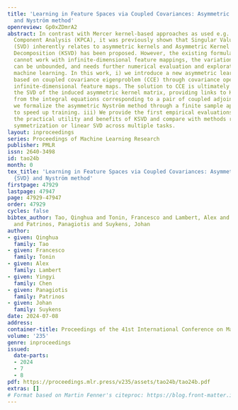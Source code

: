 ```yaml
---
title: 'Learning in Feature Spaces via Coupled Covariances: Asymmetric Kernel SVD
  and Nyström method'
openreview: Gp0xZDmrA2
abstract: In contrast with Mercer kernel-based approaches as used e.g. in Kernel Principal
  Component Analysis (KPCA), it was previously shown that Singular Value Decomposition
  (SVD) inherently relates to asymmetric kernels and Asymmetric Kernel Singular Value
  Decomposition (KSVD) has been proposed. However, the existing formulation to KSVD
  cannot work with infinite-dimensional feature mappings, the variational objective
  can be unbounded, and needs further numerical evaluation and exploration towards
  machine learning. In this work, i) we introduce a new asymmetric learning paradigm
  based on coupled covariance eigenproblem (CCE) through covariance operators, allowing
  infinite-dimensional feature maps. The solution to CCE is ultimately obtained from
  the SVD of the induced asymmetric kernel matrix, providing links to KSVD. ii) Starting
  from the integral equations corresponding to a pair of coupled adjoint eigenfunctions,
  we formalize the asymmetric Nyström method through a finite sample approximation
  to speed up training. iii) We provide the first empirical evaluations verifying
  the practical utility and benefits of KSVD and compare with methods resorting to
  symmetrization or linear SVD across multiple tasks.
layout: inproceedings
series: Proceedings of Machine Learning Research
publisher: PMLR
issn: 2640-3498
id: tao24b
month: 0
tex_title: 'Learning in Feature Spaces via Coupled Covariances: Asymmetric Kernel
  {SVD} and Nyström method'
firstpage: 47929
lastpage: 47947
page: 47929-47947
order: 47929
cycles: false
bibtex_author: Tao, Qinghua and Tonin, Francesco and Lambert, Alex and Chen, Yingyi
  and Patrinos, Panagiotis and Suykens, Johan
author:
- given: Qinghua
  family: Tao
- given: Francesco
  family: Tonin
- given: Alex
  family: Lambert
- given: Yingyi
  family: Chen
- given: Panagiotis
  family: Patrinos
- given: Johan
  family: Suykens
date: 2024-07-08
address:
container-title: Proceedings of the 41st International Conference on Machine Learning
volume: '235'
genre: inproceedings
issued:
  date-parts:
  - 2024
  - 7
  - 8
pdf: https://proceedings.mlr.press/v235/assets/tao24b/tao24b.pdf
extras: []
# Format based on Martin Fenner's citeproc: https://blog.front-matter.io/posts/citeproc-yaml-for-bibliographies/
---
```

